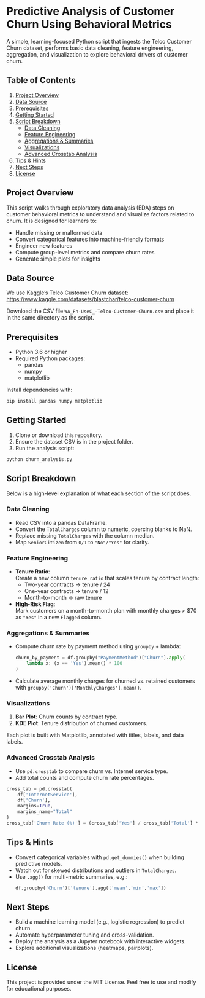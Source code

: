 # Predictive Analysis of Customer Churn Using Behavioral Metrics

A simple, learning-focused Python script that ingests the Telco Customer Churn dataset, performs basic data cleaning, feature engineering, aggregation, and visualization to explore behavioral drivers of customer churn.

## Table of Contents

1. [Project Overview](#project-overview)  
2. [Data Source](#data-source)  
3. [Prerequisites](#prerequisites)  
4. [Getting Started](#getting-started)  
5. [Script Breakdown](#script-breakdown)  
   - [Data Cleaning](#data-cleaning)  
   - [Feature Engineering](#feature-engineering)  
   - [Aggregations & Summaries](#aggregations--summaries)  
   - [Visualizations](#visualizations)  
   - [Advanced Crosstab Analysis](#advanced-crosstab-analysis)  
6. [Tips & Hints](#tips--hints)  
7. [Next Steps](#next-steps)  
8. [License](#license)

## Project Overview

This script walks through exploratory data analysis (EDA) steps on customer behavioral metrics to understand and visualize factors related to churn. It is designed for learners to:

- Handle missing or malformed data  
- Convert categorical features into machine-friendly formats  
- Engineer new features  
- Compute group-level metrics and compare churn rates  
- Generate simple plots for insights

## Data Source

We use Kaggle’s Telco Customer Churn dataset:  
https://www.kaggle.com/datasets/blastchar/telco-customer-churn

Download the CSV file `WA_Fn-UseC_-Telco-Customer-Churn.csv` and place it in the same directory as the script.

## Prerequisites

- Python 3.6 or higher  
- Required Python packages:
  - pandas  
  - numpy  
  - matplotlib  

Install dependencies with:

```bash
pip install pandas numpy matplotlib
```

## Getting Started

1. Clone or download this repository.  
2. Ensure the dataset CSV is in the project folder.  
3. Run the analysis script:

```bash
python churn_analysis.py
```

## Script Breakdown

Below is a high-level explanation of what each section of the script does.

### Data Cleaning

- Read CSV into a pandas DataFrame.  
- Convert the `TotalCharges` column to numeric, coercing blanks to NaN.  
- Replace missing `TotalCharges` with the column median.  
- Map `SeniorCitizen` from `0/1` to `"No"/"Yes"` for clarity.

### Feature Engineering

- **Tenure Ratio**:  
  Create a new column `tenure_ratio` that scales tenure by contract length:
  - Two-year contracts → tenure / 24  
  - One-year contracts → tenure / 12  
  - Month-to-month → raw tenure  
- **High-Risk Flag**:  
  Mark customers on a month-to-month plan with monthly charges > \$70 as `"Yes"` in a new `Flagged` column.

### Aggregations & Summaries

- Compute churn rate by payment method using `groupby` + lambda:
  ```python
  churn_by_payment = df.groupby("PaymentMethod")["Churn"].apply(
      lambda x: (x == 'Yes').mean() * 100
  )
  ```
- Calculate average monthly charges for churned vs. retained customers with `groupby('Churn')['MonthlyCharges'].mean()`.

### Visualizations

1. **Bar Plot**: Churn counts by contract type.  
2. **KDE Plot**: Tenure distribution of churned customers.

Each plot is built with Matplotlib, annotated with titles, labels, and data labels.

### Advanced Crosstab Analysis

- Use `pd.crosstab` to compare churn vs. Internet service type.  
- Add total counts and compute churn rate percentages.

```python
cross_tab = pd.crosstab(
    df['InternetService'],
    df['Churn'],
    margins=True,
    margins_name="Total"
)
cross_tab['Churn Rate (%)'] = (cross_tab['Yes'] / cross_tab['Total'] * 100).round(1)
```

## Tips & Hints

- Convert categorical variables with `pd.get_dummies()` when building predictive models.  
- Watch out for skewed distributions and outliers in `TotalCharges`.  
- Use `.agg()` for multi-metric summaries, e.g.:
  ```python
  df.groupby('Churn')['tenure'].agg(['mean','min','max'])
  ```

## Next Steps

- Build a machine learning model (e.g., logistic regression) to predict churn.  
- Automate hyperparameter tuning and cross-validation.  
- Deploy the analysis as a Jupyter notebook with interactive widgets.  
- Explore additional visualizations (heatmaps, pairplots).

## License

This project is provided under the MIT License. Feel free to use and modify for educational purposes.  
